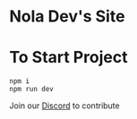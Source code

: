 # Nola Dev's Site


# To Start Project

```
npm i
npm run dev
```

Join our [Discord](https://discord.gg/NDvA7ryk) to contribute
